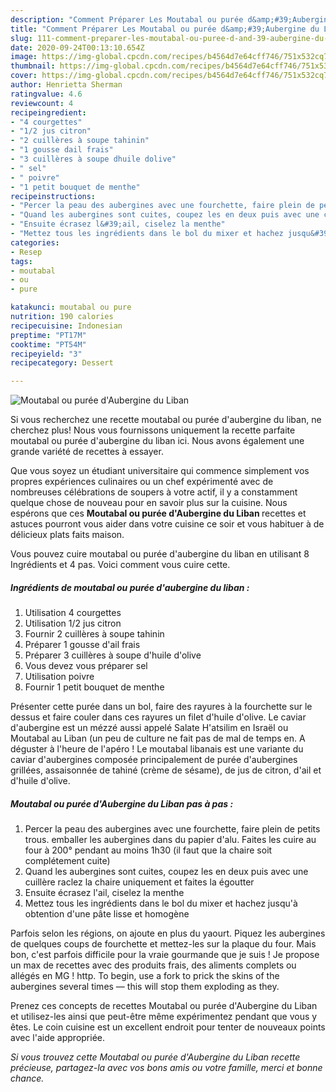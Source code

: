 ```yaml
---
description: "Comment Préparer Les Moutabal ou purée d&amp;#39;Aubergine du Liban"
title: "Comment Préparer Les Moutabal ou purée d&amp;#39;Aubergine du Liban"
slug: 111-comment-preparer-les-moutabal-ou-puree-d-and-39-aubergine-du-liban
date: 2020-09-24T00:13:10.654Z
image: https://img-global.cpcdn.com/recipes/b4564d7e64cff746/751x532cq70/moutabal-ou-puree-daubergine-du-liban-photo-principale-de-la-recette.jpg
thumbnail: https://img-global.cpcdn.com/recipes/b4564d7e64cff746/751x532cq70/moutabal-ou-puree-daubergine-du-liban-photo-principale-de-la-recette.jpg
cover: https://img-global.cpcdn.com/recipes/b4564d7e64cff746/751x532cq70/moutabal-ou-puree-daubergine-du-liban-photo-principale-de-la-recette.jpg
author: Henrietta Sherman
ratingvalue: 4.6
reviewcount: 4
recipeingredient:
- "4 courgettes"
- "1/2 jus citron"
- "2 cuillères à soupe tahinin"
- "1 gousse dail frais"
- "3 cuillères à soupe dhuile dolive"
- " sel"
- " poivre"
- "1 petit bouquet de menthe"
recipeinstructions:
- "Percer la peau des aubergines avec une fourchette, faire plein de petits trous. emballer les aubergines dans du papier d&#39;alu. Faites les cuire au four à 200° pendant au moins 1h30 (il faut que la chaire soit complétement cuite)"
- "Quand les aubergines sont cuites, coupez les en deux puis avec une cuillère raclez la chaire uniquement et faites la égoutter"
- "Ensuite écrasez l&#39;ail, ciselez la menthe"
- "Mettez tous les ingrédients dans le bol du mixer et hachez jusqu&#39;à obtention d&#39;une pâte lisse et homogène"
categories:
- Resep
tags:
- moutabal
- ou
- pure

katakunci: moutabal ou pure 
nutrition: 190 calories
recipecuisine: Indonesian
preptime: "PT17M"
cooktime: "PT54M"
recipeyield: "3"
recipecategory: Dessert

---
```



![Moutabal ou purée d&#39;Aubergine du Liban](https://img-global.cpcdn.com/recipes/b4564d7e64cff746/751x532cq70/moutabal-ou-puree-daubergine-du-liban-photo-principale-de-la-recette.jpg)

Si vous recherchez une recette moutabal ou purée d&#39;aubergine du liban, ne cherchez plus! Nous vous fournissons uniquement la recette parfaite moutabal ou purée d&#39;aubergine du liban ici. Nous avons également une grande variété de recettes à essayer.

Que vous soyez un étudiant universitaire qui commence simplement vos propres expériences culinaires ou un chef expérimenté avec de nombreuses célébrations de soupers à votre actif, il y a constamment quelque chose de nouveau pour en savoir plus sur la cuisine. Nous espérons que ces <strong> Moutabal ou purée d&#39;Aubergine du Liban </strong> recettes et astuces pourront vous aider dans votre cuisine ce soir et vous habituer à de délicieux plats faits maison.

<!--inarticleads1-->

Vous pouvez cuire moutabal ou purée d&#39;aubergine du liban en utilisant 8 Ingrédients et 4 pas. Voici comment vous cuire cette.

##### Ingrédients de moutabal ou purée d&#39;aubergine du liban :

1. Utilisation 4 courgettes
1. Utilisation 1/2 jus citron
1. Fournir 2 cuillères à soupe tahinin
1. Préparer 1 gousse d&#39;ail frais
1. Préparer 3 cuillères à soupe d&#39;huile d&#39;olive
1. Vous devez vous préparer  sel
1. Utilisation  poivre
1. Fournir 1 petit bouquet de menthe


Présenter cette purée dans un bol, faire des rayures à la fourchette sur le dessus et faire couler dans ces rayures un filet d&#39;huile d&#39;olive. Le caviar d&#39;aubergine est un mézzé aussi appelé Salate H&#39;atsilim en Israël ou Moutabal au Liban (un peu de culture ne fait pas de mal de temps en. A déguster à l&#39;heure de l&#39;apéro ! Le moutabal libanais est une variante du caviar d&#39;aubergines composée principalement de purée d&#39;aubergines grillées, assaisonnée de tahiné (crème de sésame), de jus de citron, d&#39;ail et d&#39;huile d&#39;olive. 

<!--inarticleads2-->

##### Moutabal ou purée d&#39;Aubergine du Liban pas à pas :

1. Percer la peau des aubergines avec une fourchette, faire plein de petits trous. emballer les aubergines dans du papier d&#39;alu. Faites les cuire au four à 200° pendant au moins 1h30 (il faut que la chaire soit complétement cuite)
1. Quand les aubergines sont cuites, coupez les en deux puis avec une cuillère raclez la chaire uniquement et faites la égoutter
1. Ensuite écrasez l&#39;ail, ciselez la menthe
1. Mettez tous les ingrédients dans le bol du mixer et hachez jusqu&#39;à obtention d&#39;une pâte lisse et homogène


Parfois selon les régions, on ajoute en plus du yaourt. Piquez les aubergines de quelques coups de fourchette et mettez-les sur la plaque du four. Mais bon, c&#39;est parfois difficile pour la vraie gourmande que je suis ! Je propose un max de recettes avec des produits frais, des aliments complets ou allégés en MG ! http. To begin, use a fork to prick the skins of the aubergines several times — this will stop them exploding as they. 

<!--inarticleads1-->

<p>
Prenez ces concepts de recettes Moutabal ou purée d&#39;Aubergine du Liban et utilisez-les ainsi que peut-être même expérimentez pendant que vous y êtes. Le coin cuisine est un excellent endroit pour tenter de nouveaux points avec l'aide appropriée.
</p>

<p>
<i>Si vous trouvez cette Moutabal ou purée d&#39;Aubergine du Liban recette précieuse, partagez-la avec vos bons amis ou votre famille, merci et bonne chance.</i>
</p>
